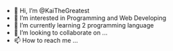 - 👋 Hi, I’m @KaiTheGreatest
- 👀 I’m interested in Programming and Web Developing
- 🌱 I’m currently learning 2 programming language
- 💞️ I’m looking to collaborate on ...
- 📫 How to reach me ...

<!---
KaiTheGreatest/KaiTheGreatest is a ✨ special ✨ repository because its `README.md` (this file) appears on your GitHub profile.
You can click the Preview link to take a look at your changes.
--->
